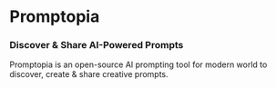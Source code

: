 # Promptopia

### Discover & Share AI-Powered Prompts

Promptopia is an open-source AI prompting tool for modern world to discover, create & share creative prompts.